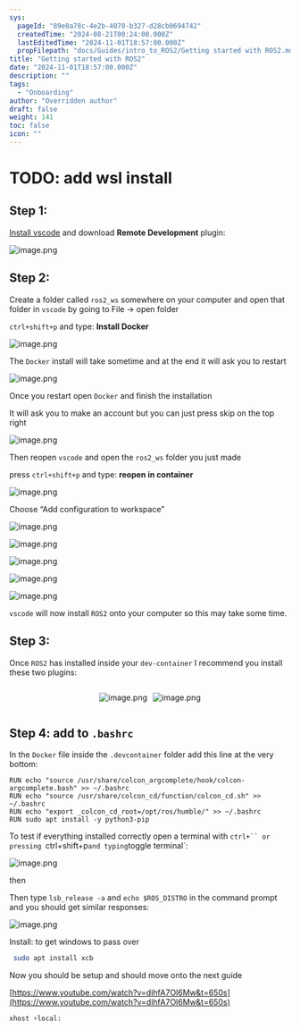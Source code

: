 ```yaml
---
sys:
  pageId: "89e0a78c-4e2b-4070-b327-d28cb0694742"
  createdTime: "2024-08-21T00:24:00.000Z"
  lastEditedTime: "2024-11-01T18:57:00.000Z"
  propFilepath: "docs/Guides/intro_to_ROS2/Getting started with ROS2.md"
title: "Getting started with ROS2"
date: "2024-11-01T18:57:00.000Z"
description: ""
tags:
  - "Onboarding"
author: "Overridden author"
draft: false
weight: 141
toc: false
icon: ""
---
```


# TODO: add wsl install

## Step 1:

[Install vscode](https://code.visualstudio.com/download) and download **Remote Development** plugin:

![image.png](https://prod-files-secure.s3.us-west-2.amazonaws.com/d518164a-d88e-44d1-a4ee-3adb3bd8bce0/efb52993-1881-4a40-b95e-6f020334f022/image.png?X-Amz-Algorithm=AWS4-HMAC-SHA256&X-Amz-Content-Sha256=UNSIGNED-PAYLOAD&X-Amz-Credential=ASIAZI2LB466WOUELWAY%2F20250324%2Fus-west-2%2Fs3%2Faws4_request&X-Amz-Date=20250324T070907Z&X-Amz-Expires=3600&X-Amz-Security-Token=IQoJb3JpZ2luX2VjEI7%2F%2F%2F%2F%2F%2F%2F%2F%2F%2FwEaCXVzLXdlc3QtMiJGMEQCIHToCg7fVLUHEEuCUJDeqHXeiaNZIKzP0ptJY6tiPdW4AiA5H0wWIDszkcaQ4pt9eifp%2F5wluPeEuVLxTvXwdtWNDiqIBAjn%2F%2F%2F%2F%2F%2F%2F%2F%2F%2F8BEAAaDDYzNzQyMzE4MzgwNSIMSnsSpKmfp42237%2BaKtwDzpAS8aWJxliJiD3tcWoK85HgdvL6ze7BnxCD4iR1SBNe4g47w5HoL5UMWRr1rABU%2F9DBENS9J7uC8o2f5J2nVUBuaCO11Py3IbriJavcPEHnSqH7KOEuYuDECUN%2Bp7CSYk82SdFHXbGANnkk8iADRxw10KMEht%2B1i7p7XLuO4sfgcssV8VDZ3o%2BXgXyLFmlmi1A%2BHYHhfm4IQtV%2Bc1XSvzkoCW4teV49W5M1MIgB4oVi4A3%2BkulDUhJd6%2BXIRX0xv7pr1eppeX2mipPE3BjvfBaMthidHhY6rT%2FiSepmzYzXxo%2BuINIgZWRh%2FyCp02ItqNSQy2DrHmTKAB7Dy4xh9mqZNAxud%2F3p2weqE9hibSb9SsK96CrNTwbjkEkFLOy4PO6FAIZrH%2BgSRo7%2Br1GCtieQO9%2FqwMtaS0NGYcWc7gulXT4tp9kl30Y0165dq3ZqpLD%2B3SuYMYaNLsbVAz7a2nIRxVnoiTri7SrAK91BhYCkvmH3XRDIKHOl5FHyHJoFUaiP8QldmPCsqw8qwiVZon6bz8G%2BrnGmx2xVJOJ3D9SBxe5Tg92T3vrPWwJMkuTOf17d7hpjFkR1%2F24QTO5WkmtmZ8lZZCOqfnbGhFEd32HldiZDDQiVx7NXSB8wiuSDvwY6pgEON3cEmAVfYABePHbJL5p6VWRGa9ADJCw2wLZ9M9dTJMnyrvFdE6CJVjwWvQcmC8cH0%2F3SzGgighamnA5ICofQQSD7KxrA9XDOIbB8Je29ysQFuOY3iPqJyRWDU5FRj6D%2F%2BcEjj1KTU1pcvjEUt3QMhi18UpqmwHUm97ErLPPyalsBLaEE5F6E2kvHOfIFD0BCDFQkqOg2xeh7QhYjNjTVHijipW%2Bx&X-Amz-Signature=bc43a53743fb12f57663baec33c9bde41384b538032be90417ad03baab0abd06&X-Amz-SignedHeaders=host&x-id=GetObject)

## Step 2:

Create a folder called `ros2_ws` somewhere on your computer and open that folder in `vscode` by going to File → open folder 

`ctrl+shift+p` and type: **Install Docker**

![image.png](https://prod-files-secure.s3.us-west-2.amazonaws.com/d518164a-d88e-44d1-a4ee-3adb3bd8bce0/2269dc0e-1cd5-47ff-bceb-c04ad9b2eab0/image.png?X-Amz-Algorithm=AWS4-HMAC-SHA256&X-Amz-Content-Sha256=UNSIGNED-PAYLOAD&X-Amz-Credential=ASIAZI2LB466WOUELWAY%2F20250324%2Fus-west-2%2Fs3%2Faws4_request&X-Amz-Date=20250324T070907Z&X-Amz-Expires=3600&X-Amz-Security-Token=IQoJb3JpZ2luX2VjEI7%2F%2F%2F%2F%2F%2F%2F%2F%2F%2FwEaCXVzLXdlc3QtMiJGMEQCIHToCg7fVLUHEEuCUJDeqHXeiaNZIKzP0ptJY6tiPdW4AiA5H0wWIDszkcaQ4pt9eifp%2F5wluPeEuVLxTvXwdtWNDiqIBAjn%2F%2F%2F%2F%2F%2F%2F%2F%2F%2F8BEAAaDDYzNzQyMzE4MzgwNSIMSnsSpKmfp42237%2BaKtwDzpAS8aWJxliJiD3tcWoK85HgdvL6ze7BnxCD4iR1SBNe4g47w5HoL5UMWRr1rABU%2F9DBENS9J7uC8o2f5J2nVUBuaCO11Py3IbriJavcPEHnSqH7KOEuYuDECUN%2Bp7CSYk82SdFHXbGANnkk8iADRxw10KMEht%2B1i7p7XLuO4sfgcssV8VDZ3o%2BXgXyLFmlmi1A%2BHYHhfm4IQtV%2Bc1XSvzkoCW4teV49W5M1MIgB4oVi4A3%2BkulDUhJd6%2BXIRX0xv7pr1eppeX2mipPE3BjvfBaMthidHhY6rT%2FiSepmzYzXxo%2BuINIgZWRh%2FyCp02ItqNSQy2DrHmTKAB7Dy4xh9mqZNAxud%2F3p2weqE9hibSb9SsK96CrNTwbjkEkFLOy4PO6FAIZrH%2BgSRo7%2Br1GCtieQO9%2FqwMtaS0NGYcWc7gulXT4tp9kl30Y0165dq3ZqpLD%2B3SuYMYaNLsbVAz7a2nIRxVnoiTri7SrAK91BhYCkvmH3XRDIKHOl5FHyHJoFUaiP8QldmPCsqw8qwiVZon6bz8G%2BrnGmx2xVJOJ3D9SBxe5Tg92T3vrPWwJMkuTOf17d7hpjFkR1%2F24QTO5WkmtmZ8lZZCOqfnbGhFEd32HldiZDDQiVx7NXSB8wiuSDvwY6pgEON3cEmAVfYABePHbJL5p6VWRGa9ADJCw2wLZ9M9dTJMnyrvFdE6CJVjwWvQcmC8cH0%2F3SzGgighamnA5ICofQQSD7KxrA9XDOIbB8Je29ysQFuOY3iPqJyRWDU5FRj6D%2F%2BcEjj1KTU1pcvjEUt3QMhi18UpqmwHUm97ErLPPyalsBLaEE5F6E2kvHOfIFD0BCDFQkqOg2xeh7QhYjNjTVHijipW%2Bx&X-Amz-Signature=dd395d3def8d3252729f8fea7fd412c5c2b8ba55b819ec19cbdfeb5d785210bc&X-Amz-SignedHeaders=host&x-id=GetObject)

The `Docker` install will take sometime and at the end it will ask you to restart

![image.png](https://prod-files-secure.s3.us-west-2.amazonaws.com/d518164a-d88e-44d1-a4ee-3adb3bd8bce0/ed233f78-be33-4b1f-b89c-9c346c0e961e/image.png?X-Amz-Algorithm=AWS4-HMAC-SHA256&X-Amz-Content-Sha256=UNSIGNED-PAYLOAD&X-Amz-Credential=ASIAZI2LB466WOUELWAY%2F20250324%2Fus-west-2%2Fs3%2Faws4_request&X-Amz-Date=20250324T070907Z&X-Amz-Expires=3600&X-Amz-Security-Token=IQoJb3JpZ2luX2VjEI7%2F%2F%2F%2F%2F%2F%2F%2F%2F%2FwEaCXVzLXdlc3QtMiJGMEQCIHToCg7fVLUHEEuCUJDeqHXeiaNZIKzP0ptJY6tiPdW4AiA5H0wWIDszkcaQ4pt9eifp%2F5wluPeEuVLxTvXwdtWNDiqIBAjn%2F%2F%2F%2F%2F%2F%2F%2F%2F%2F8BEAAaDDYzNzQyMzE4MzgwNSIMSnsSpKmfp42237%2BaKtwDzpAS8aWJxliJiD3tcWoK85HgdvL6ze7BnxCD4iR1SBNe4g47w5HoL5UMWRr1rABU%2F9DBENS9J7uC8o2f5J2nVUBuaCO11Py3IbriJavcPEHnSqH7KOEuYuDECUN%2Bp7CSYk82SdFHXbGANnkk8iADRxw10KMEht%2B1i7p7XLuO4sfgcssV8VDZ3o%2BXgXyLFmlmi1A%2BHYHhfm4IQtV%2Bc1XSvzkoCW4teV49W5M1MIgB4oVi4A3%2BkulDUhJd6%2BXIRX0xv7pr1eppeX2mipPE3BjvfBaMthidHhY6rT%2FiSepmzYzXxo%2BuINIgZWRh%2FyCp02ItqNSQy2DrHmTKAB7Dy4xh9mqZNAxud%2F3p2weqE9hibSb9SsK96CrNTwbjkEkFLOy4PO6FAIZrH%2BgSRo7%2Br1GCtieQO9%2FqwMtaS0NGYcWc7gulXT4tp9kl30Y0165dq3ZqpLD%2B3SuYMYaNLsbVAz7a2nIRxVnoiTri7SrAK91BhYCkvmH3XRDIKHOl5FHyHJoFUaiP8QldmPCsqw8qwiVZon6bz8G%2BrnGmx2xVJOJ3D9SBxe5Tg92T3vrPWwJMkuTOf17d7hpjFkR1%2F24QTO5WkmtmZ8lZZCOqfnbGhFEd32HldiZDDQiVx7NXSB8wiuSDvwY6pgEON3cEmAVfYABePHbJL5p6VWRGa9ADJCw2wLZ9M9dTJMnyrvFdE6CJVjwWvQcmC8cH0%2F3SzGgighamnA5ICofQQSD7KxrA9XDOIbB8Je29ysQFuOY3iPqJyRWDU5FRj6D%2F%2BcEjj1KTU1pcvjEUt3QMhi18UpqmwHUm97ErLPPyalsBLaEE5F6E2kvHOfIFD0BCDFQkqOg2xeh7QhYjNjTVHijipW%2Bx&X-Amz-Signature=556e9c3e2042cefbda8b70cc5bff0c846434013a580be4926dccb9877b4e276d&X-Amz-SignedHeaders=host&x-id=GetObject)

Once you restart open `Docker` and finish the installation

It will ask you to make an account but you can just press skip on the top right

![image.png](https://prod-files-secure.s3.us-west-2.amazonaws.com/d518164a-d88e-44d1-a4ee-3adb3bd8bce0/21010ad9-1659-4fd9-9f59-9932a09b2a3d/image.png?X-Amz-Algorithm=AWS4-HMAC-SHA256&X-Amz-Content-Sha256=UNSIGNED-PAYLOAD&X-Amz-Credential=ASIAZI2LB466WOUELWAY%2F20250324%2Fus-west-2%2Fs3%2Faws4_request&X-Amz-Date=20250324T070907Z&X-Amz-Expires=3600&X-Amz-Security-Token=IQoJb3JpZ2luX2VjEI7%2F%2F%2F%2F%2F%2F%2F%2F%2F%2FwEaCXVzLXdlc3QtMiJGMEQCIHToCg7fVLUHEEuCUJDeqHXeiaNZIKzP0ptJY6tiPdW4AiA5H0wWIDszkcaQ4pt9eifp%2F5wluPeEuVLxTvXwdtWNDiqIBAjn%2F%2F%2F%2F%2F%2F%2F%2F%2F%2F8BEAAaDDYzNzQyMzE4MzgwNSIMSnsSpKmfp42237%2BaKtwDzpAS8aWJxliJiD3tcWoK85HgdvL6ze7BnxCD4iR1SBNe4g47w5HoL5UMWRr1rABU%2F9DBENS9J7uC8o2f5J2nVUBuaCO11Py3IbriJavcPEHnSqH7KOEuYuDECUN%2Bp7CSYk82SdFHXbGANnkk8iADRxw10KMEht%2B1i7p7XLuO4sfgcssV8VDZ3o%2BXgXyLFmlmi1A%2BHYHhfm4IQtV%2Bc1XSvzkoCW4teV49W5M1MIgB4oVi4A3%2BkulDUhJd6%2BXIRX0xv7pr1eppeX2mipPE3BjvfBaMthidHhY6rT%2FiSepmzYzXxo%2BuINIgZWRh%2FyCp02ItqNSQy2DrHmTKAB7Dy4xh9mqZNAxud%2F3p2weqE9hibSb9SsK96CrNTwbjkEkFLOy4PO6FAIZrH%2BgSRo7%2Br1GCtieQO9%2FqwMtaS0NGYcWc7gulXT4tp9kl30Y0165dq3ZqpLD%2B3SuYMYaNLsbVAz7a2nIRxVnoiTri7SrAK91BhYCkvmH3XRDIKHOl5FHyHJoFUaiP8QldmPCsqw8qwiVZon6bz8G%2BrnGmx2xVJOJ3D9SBxe5Tg92T3vrPWwJMkuTOf17d7hpjFkR1%2F24QTO5WkmtmZ8lZZCOqfnbGhFEd32HldiZDDQiVx7NXSB8wiuSDvwY6pgEON3cEmAVfYABePHbJL5p6VWRGa9ADJCw2wLZ9M9dTJMnyrvFdE6CJVjwWvQcmC8cH0%2F3SzGgighamnA5ICofQQSD7KxrA9XDOIbB8Je29ysQFuOY3iPqJyRWDU5FRj6D%2F%2BcEjj1KTU1pcvjEUt3QMhi18UpqmwHUm97ErLPPyalsBLaEE5F6E2kvHOfIFD0BCDFQkqOg2xeh7QhYjNjTVHijipW%2Bx&X-Amz-Signature=55882b812d89acdc83f7deaa8d9ca7950eadd97cfcd25c8cb6e5375a120c91eb&X-Amz-SignedHeaders=host&x-id=GetObject)

Then reopen `vscode` and open the `ros2_ws` folder you just made

press `ctrl+shift+p` and type: **reopen in container**

![image.png](https://prod-files-secure.s3.us-west-2.amazonaws.com/d518164a-d88e-44d1-a4ee-3adb3bd8bce0/4e93b8c2-41ad-488c-8095-c74205196118/image.png?X-Amz-Algorithm=AWS4-HMAC-SHA256&X-Amz-Content-Sha256=UNSIGNED-PAYLOAD&X-Amz-Credential=ASIAZI2LB466WOUELWAY%2F20250324%2Fus-west-2%2Fs3%2Faws4_request&X-Amz-Date=20250324T070907Z&X-Amz-Expires=3600&X-Amz-Security-Token=IQoJb3JpZ2luX2VjEI7%2F%2F%2F%2F%2F%2F%2F%2F%2F%2FwEaCXVzLXdlc3QtMiJGMEQCIHToCg7fVLUHEEuCUJDeqHXeiaNZIKzP0ptJY6tiPdW4AiA5H0wWIDszkcaQ4pt9eifp%2F5wluPeEuVLxTvXwdtWNDiqIBAjn%2F%2F%2F%2F%2F%2F%2F%2F%2F%2F8BEAAaDDYzNzQyMzE4MzgwNSIMSnsSpKmfp42237%2BaKtwDzpAS8aWJxliJiD3tcWoK85HgdvL6ze7BnxCD4iR1SBNe4g47w5HoL5UMWRr1rABU%2F9DBENS9J7uC8o2f5J2nVUBuaCO11Py3IbriJavcPEHnSqH7KOEuYuDECUN%2Bp7CSYk82SdFHXbGANnkk8iADRxw10KMEht%2B1i7p7XLuO4sfgcssV8VDZ3o%2BXgXyLFmlmi1A%2BHYHhfm4IQtV%2Bc1XSvzkoCW4teV49W5M1MIgB4oVi4A3%2BkulDUhJd6%2BXIRX0xv7pr1eppeX2mipPE3BjvfBaMthidHhY6rT%2FiSepmzYzXxo%2BuINIgZWRh%2FyCp02ItqNSQy2DrHmTKAB7Dy4xh9mqZNAxud%2F3p2weqE9hibSb9SsK96CrNTwbjkEkFLOy4PO6FAIZrH%2BgSRo7%2Br1GCtieQO9%2FqwMtaS0NGYcWc7gulXT4tp9kl30Y0165dq3ZqpLD%2B3SuYMYaNLsbVAz7a2nIRxVnoiTri7SrAK91BhYCkvmH3XRDIKHOl5FHyHJoFUaiP8QldmPCsqw8qwiVZon6bz8G%2BrnGmx2xVJOJ3D9SBxe5Tg92T3vrPWwJMkuTOf17d7hpjFkR1%2F24QTO5WkmtmZ8lZZCOqfnbGhFEd32HldiZDDQiVx7NXSB8wiuSDvwY6pgEON3cEmAVfYABePHbJL5p6VWRGa9ADJCw2wLZ9M9dTJMnyrvFdE6CJVjwWvQcmC8cH0%2F3SzGgighamnA5ICofQQSD7KxrA9XDOIbB8Je29ysQFuOY3iPqJyRWDU5FRj6D%2F%2BcEjj1KTU1pcvjEUt3QMhi18UpqmwHUm97ErLPPyalsBLaEE5F6E2kvHOfIFD0BCDFQkqOg2xeh7QhYjNjTVHijipW%2Bx&X-Amz-Signature=fac6f7e0121120d629bb40fd7ca31b361e8a45733f5cad698ed76e47ad485b8a&X-Amz-SignedHeaders=host&x-id=GetObject)

Choose “Add configuration to workspace”

![image.png](https://prod-files-secure.s3.us-west-2.amazonaws.com/d518164a-d88e-44d1-a4ee-3adb3bd8bce0/9560b282-5060-4989-ba37-97e7b2c22476/image.png?X-Amz-Algorithm=AWS4-HMAC-SHA256&X-Amz-Content-Sha256=UNSIGNED-PAYLOAD&X-Amz-Credential=ASIAZI2LB466WOUELWAY%2F20250324%2Fus-west-2%2Fs3%2Faws4_request&X-Amz-Date=20250324T070907Z&X-Amz-Expires=3600&X-Amz-Security-Token=IQoJb3JpZ2luX2VjEI7%2F%2F%2F%2F%2F%2F%2F%2F%2F%2FwEaCXVzLXdlc3QtMiJGMEQCIHToCg7fVLUHEEuCUJDeqHXeiaNZIKzP0ptJY6tiPdW4AiA5H0wWIDszkcaQ4pt9eifp%2F5wluPeEuVLxTvXwdtWNDiqIBAjn%2F%2F%2F%2F%2F%2F%2F%2F%2F%2F8BEAAaDDYzNzQyMzE4MzgwNSIMSnsSpKmfp42237%2BaKtwDzpAS8aWJxliJiD3tcWoK85HgdvL6ze7BnxCD4iR1SBNe4g47w5HoL5UMWRr1rABU%2F9DBENS9J7uC8o2f5J2nVUBuaCO11Py3IbriJavcPEHnSqH7KOEuYuDECUN%2Bp7CSYk82SdFHXbGANnkk8iADRxw10KMEht%2B1i7p7XLuO4sfgcssV8VDZ3o%2BXgXyLFmlmi1A%2BHYHhfm4IQtV%2Bc1XSvzkoCW4teV49W5M1MIgB4oVi4A3%2BkulDUhJd6%2BXIRX0xv7pr1eppeX2mipPE3BjvfBaMthidHhY6rT%2FiSepmzYzXxo%2BuINIgZWRh%2FyCp02ItqNSQy2DrHmTKAB7Dy4xh9mqZNAxud%2F3p2weqE9hibSb9SsK96CrNTwbjkEkFLOy4PO6FAIZrH%2BgSRo7%2Br1GCtieQO9%2FqwMtaS0NGYcWc7gulXT4tp9kl30Y0165dq3ZqpLD%2B3SuYMYaNLsbVAz7a2nIRxVnoiTri7SrAK91BhYCkvmH3XRDIKHOl5FHyHJoFUaiP8QldmPCsqw8qwiVZon6bz8G%2BrnGmx2xVJOJ3D9SBxe5Tg92T3vrPWwJMkuTOf17d7hpjFkR1%2F24QTO5WkmtmZ8lZZCOqfnbGhFEd32HldiZDDQiVx7NXSB8wiuSDvwY6pgEON3cEmAVfYABePHbJL5p6VWRGa9ADJCw2wLZ9M9dTJMnyrvFdE6CJVjwWvQcmC8cH0%2F3SzGgighamnA5ICofQQSD7KxrA9XDOIbB8Je29ysQFuOY3iPqJyRWDU5FRj6D%2F%2BcEjj1KTU1pcvjEUt3QMhi18UpqmwHUm97ErLPPyalsBLaEE5F6E2kvHOfIFD0BCDFQkqOg2xeh7QhYjNjTVHijipW%2Bx&X-Amz-Signature=ab0c8212190406f619eaca4e8d2050610854279bfc14d2db9ef77a0b64487480&X-Amz-SignedHeaders=host&x-id=GetObject)

![image.png](https://prod-files-secure.s3.us-west-2.amazonaws.com/d518164a-d88e-44d1-a4ee-3adb3bd8bce0/2ee63f81-886b-48e8-a553-dc6e5eac99e4/image.png?X-Amz-Algorithm=AWS4-HMAC-SHA256&X-Amz-Content-Sha256=UNSIGNED-PAYLOAD&X-Amz-Credential=ASIAZI2LB466WOUELWAY%2F20250324%2Fus-west-2%2Fs3%2Faws4_request&X-Amz-Date=20250324T070907Z&X-Amz-Expires=3600&X-Amz-Security-Token=IQoJb3JpZ2luX2VjEI7%2F%2F%2F%2F%2F%2F%2F%2F%2F%2FwEaCXVzLXdlc3QtMiJGMEQCIHToCg7fVLUHEEuCUJDeqHXeiaNZIKzP0ptJY6tiPdW4AiA5H0wWIDszkcaQ4pt9eifp%2F5wluPeEuVLxTvXwdtWNDiqIBAjn%2F%2F%2F%2F%2F%2F%2F%2F%2F%2F8BEAAaDDYzNzQyMzE4MzgwNSIMSnsSpKmfp42237%2BaKtwDzpAS8aWJxliJiD3tcWoK85HgdvL6ze7BnxCD4iR1SBNe4g47w5HoL5UMWRr1rABU%2F9DBENS9J7uC8o2f5J2nVUBuaCO11Py3IbriJavcPEHnSqH7KOEuYuDECUN%2Bp7CSYk82SdFHXbGANnkk8iADRxw10KMEht%2B1i7p7XLuO4sfgcssV8VDZ3o%2BXgXyLFmlmi1A%2BHYHhfm4IQtV%2Bc1XSvzkoCW4teV49W5M1MIgB4oVi4A3%2BkulDUhJd6%2BXIRX0xv7pr1eppeX2mipPE3BjvfBaMthidHhY6rT%2FiSepmzYzXxo%2BuINIgZWRh%2FyCp02ItqNSQy2DrHmTKAB7Dy4xh9mqZNAxud%2F3p2weqE9hibSb9SsK96CrNTwbjkEkFLOy4PO6FAIZrH%2BgSRo7%2Br1GCtieQO9%2FqwMtaS0NGYcWc7gulXT4tp9kl30Y0165dq3ZqpLD%2B3SuYMYaNLsbVAz7a2nIRxVnoiTri7SrAK91BhYCkvmH3XRDIKHOl5FHyHJoFUaiP8QldmPCsqw8qwiVZon6bz8G%2BrnGmx2xVJOJ3D9SBxe5Tg92T3vrPWwJMkuTOf17d7hpjFkR1%2F24QTO5WkmtmZ8lZZCOqfnbGhFEd32HldiZDDQiVx7NXSB8wiuSDvwY6pgEON3cEmAVfYABePHbJL5p6VWRGa9ADJCw2wLZ9M9dTJMnyrvFdE6CJVjwWvQcmC8cH0%2F3SzGgighamnA5ICofQQSD7KxrA9XDOIbB8Je29ysQFuOY3iPqJyRWDU5FRj6D%2F%2BcEjj1KTU1pcvjEUt3QMhi18UpqmwHUm97ErLPPyalsBLaEE5F6E2kvHOfIFD0BCDFQkqOg2xeh7QhYjNjTVHijipW%2Bx&X-Amz-Signature=cb55788620ef740e713061fd70acecccb05515b49d4dc311fff309a6590135dd&X-Amz-SignedHeaders=host&x-id=GetObject)

![image.png](https://prod-files-secure.s3.us-west-2.amazonaws.com/d518164a-d88e-44d1-a4ee-3adb3bd8bce0/ae1580b2-b048-407e-aed9-b584224a7a04/image.png?X-Amz-Algorithm=AWS4-HMAC-SHA256&X-Amz-Content-Sha256=UNSIGNED-PAYLOAD&X-Amz-Credential=ASIAZI2LB466WOUELWAY%2F20250324%2Fus-west-2%2Fs3%2Faws4_request&X-Amz-Date=20250324T070907Z&X-Amz-Expires=3600&X-Amz-Security-Token=IQoJb3JpZ2luX2VjEI7%2F%2F%2F%2F%2F%2F%2F%2F%2F%2FwEaCXVzLXdlc3QtMiJGMEQCIHToCg7fVLUHEEuCUJDeqHXeiaNZIKzP0ptJY6tiPdW4AiA5H0wWIDszkcaQ4pt9eifp%2F5wluPeEuVLxTvXwdtWNDiqIBAjn%2F%2F%2F%2F%2F%2F%2F%2F%2F%2F8BEAAaDDYzNzQyMzE4MzgwNSIMSnsSpKmfp42237%2BaKtwDzpAS8aWJxliJiD3tcWoK85HgdvL6ze7BnxCD4iR1SBNe4g47w5HoL5UMWRr1rABU%2F9DBENS9J7uC8o2f5J2nVUBuaCO11Py3IbriJavcPEHnSqH7KOEuYuDECUN%2Bp7CSYk82SdFHXbGANnkk8iADRxw10KMEht%2B1i7p7XLuO4sfgcssV8VDZ3o%2BXgXyLFmlmi1A%2BHYHhfm4IQtV%2Bc1XSvzkoCW4teV49W5M1MIgB4oVi4A3%2BkulDUhJd6%2BXIRX0xv7pr1eppeX2mipPE3BjvfBaMthidHhY6rT%2FiSepmzYzXxo%2BuINIgZWRh%2FyCp02ItqNSQy2DrHmTKAB7Dy4xh9mqZNAxud%2F3p2weqE9hibSb9SsK96CrNTwbjkEkFLOy4PO6FAIZrH%2BgSRo7%2Br1GCtieQO9%2FqwMtaS0NGYcWc7gulXT4tp9kl30Y0165dq3ZqpLD%2B3SuYMYaNLsbVAz7a2nIRxVnoiTri7SrAK91BhYCkvmH3XRDIKHOl5FHyHJoFUaiP8QldmPCsqw8qwiVZon6bz8G%2BrnGmx2xVJOJ3D9SBxe5Tg92T3vrPWwJMkuTOf17d7hpjFkR1%2F24QTO5WkmtmZ8lZZCOqfnbGhFEd32HldiZDDQiVx7NXSB8wiuSDvwY6pgEON3cEmAVfYABePHbJL5p6VWRGa9ADJCw2wLZ9M9dTJMnyrvFdE6CJVjwWvQcmC8cH0%2F3SzGgighamnA5ICofQQSD7KxrA9XDOIbB8Je29ysQFuOY3iPqJyRWDU5FRj6D%2F%2BcEjj1KTU1pcvjEUt3QMhi18UpqmwHUm97ErLPPyalsBLaEE5F6E2kvHOfIFD0BCDFQkqOg2xeh7QhYjNjTVHijipW%2Bx&X-Amz-Signature=c57e32a748a0629ef17903b3d2b8a4874e13299466b3858da2f3d28386948729&X-Amz-SignedHeaders=host&x-id=GetObject)

![image.png](https://prod-files-secure.s3.us-west-2.amazonaws.com/d518164a-d88e-44d1-a4ee-3adb3bd8bce0/53255b28-f75e-430f-b9e3-c0ac8577e42b/image.png?X-Amz-Algorithm=AWS4-HMAC-SHA256&X-Amz-Content-Sha256=UNSIGNED-PAYLOAD&X-Amz-Credential=ASIAZI2LB466WOUELWAY%2F20250324%2Fus-west-2%2Fs3%2Faws4_request&X-Amz-Date=20250324T070907Z&X-Amz-Expires=3600&X-Amz-Security-Token=IQoJb3JpZ2luX2VjEI7%2F%2F%2F%2F%2F%2F%2F%2F%2F%2FwEaCXVzLXdlc3QtMiJGMEQCIHToCg7fVLUHEEuCUJDeqHXeiaNZIKzP0ptJY6tiPdW4AiA5H0wWIDszkcaQ4pt9eifp%2F5wluPeEuVLxTvXwdtWNDiqIBAjn%2F%2F%2F%2F%2F%2F%2F%2F%2F%2F8BEAAaDDYzNzQyMzE4MzgwNSIMSnsSpKmfp42237%2BaKtwDzpAS8aWJxliJiD3tcWoK85HgdvL6ze7BnxCD4iR1SBNe4g47w5HoL5UMWRr1rABU%2F9DBENS9J7uC8o2f5J2nVUBuaCO11Py3IbriJavcPEHnSqH7KOEuYuDECUN%2Bp7CSYk82SdFHXbGANnkk8iADRxw10KMEht%2B1i7p7XLuO4sfgcssV8VDZ3o%2BXgXyLFmlmi1A%2BHYHhfm4IQtV%2Bc1XSvzkoCW4teV49W5M1MIgB4oVi4A3%2BkulDUhJd6%2BXIRX0xv7pr1eppeX2mipPE3BjvfBaMthidHhY6rT%2FiSepmzYzXxo%2BuINIgZWRh%2FyCp02ItqNSQy2DrHmTKAB7Dy4xh9mqZNAxud%2F3p2weqE9hibSb9SsK96CrNTwbjkEkFLOy4PO6FAIZrH%2BgSRo7%2Br1GCtieQO9%2FqwMtaS0NGYcWc7gulXT4tp9kl30Y0165dq3ZqpLD%2B3SuYMYaNLsbVAz7a2nIRxVnoiTri7SrAK91BhYCkvmH3XRDIKHOl5FHyHJoFUaiP8QldmPCsqw8qwiVZon6bz8G%2BrnGmx2xVJOJ3D9SBxe5Tg92T3vrPWwJMkuTOf17d7hpjFkR1%2F24QTO5WkmtmZ8lZZCOqfnbGhFEd32HldiZDDQiVx7NXSB8wiuSDvwY6pgEON3cEmAVfYABePHbJL5p6VWRGa9ADJCw2wLZ9M9dTJMnyrvFdE6CJVjwWvQcmC8cH0%2F3SzGgighamnA5ICofQQSD7KxrA9XDOIbB8Je29ysQFuOY3iPqJyRWDU5FRj6D%2F%2BcEjj1KTU1pcvjEUt3QMhi18UpqmwHUm97ErLPPyalsBLaEE5F6E2kvHOfIFD0BCDFQkqOg2xeh7QhYjNjTVHijipW%2Bx&X-Amz-Signature=4d31461fb73172156032554fa1dae5a5fb5e4501cb2ef4a818c865b9837fe7b3&X-Amz-SignedHeaders=host&x-id=GetObject)

![image.png](https://prod-files-secure.s3.us-west-2.amazonaws.com/d518164a-d88e-44d1-a4ee-3adb3bd8bce0/7c562767-5af9-4ffb-97d1-327bcdf4ee00/image.png?X-Amz-Algorithm=AWS4-HMAC-SHA256&X-Amz-Content-Sha256=UNSIGNED-PAYLOAD&X-Amz-Credential=ASIAZI2LB466WOUELWAY%2F20250324%2Fus-west-2%2Fs3%2Faws4_request&X-Amz-Date=20250324T070907Z&X-Amz-Expires=3600&X-Amz-Security-Token=IQoJb3JpZ2luX2VjEI7%2F%2F%2F%2F%2F%2F%2F%2F%2F%2FwEaCXVzLXdlc3QtMiJGMEQCIHToCg7fVLUHEEuCUJDeqHXeiaNZIKzP0ptJY6tiPdW4AiA5H0wWIDszkcaQ4pt9eifp%2F5wluPeEuVLxTvXwdtWNDiqIBAjn%2F%2F%2F%2F%2F%2F%2F%2F%2F%2F8BEAAaDDYzNzQyMzE4MzgwNSIMSnsSpKmfp42237%2BaKtwDzpAS8aWJxliJiD3tcWoK85HgdvL6ze7BnxCD4iR1SBNe4g47w5HoL5UMWRr1rABU%2F9DBENS9J7uC8o2f5J2nVUBuaCO11Py3IbriJavcPEHnSqH7KOEuYuDECUN%2Bp7CSYk82SdFHXbGANnkk8iADRxw10KMEht%2B1i7p7XLuO4sfgcssV8VDZ3o%2BXgXyLFmlmi1A%2BHYHhfm4IQtV%2Bc1XSvzkoCW4teV49W5M1MIgB4oVi4A3%2BkulDUhJd6%2BXIRX0xv7pr1eppeX2mipPE3BjvfBaMthidHhY6rT%2FiSepmzYzXxo%2BuINIgZWRh%2FyCp02ItqNSQy2DrHmTKAB7Dy4xh9mqZNAxud%2F3p2weqE9hibSb9SsK96CrNTwbjkEkFLOy4PO6FAIZrH%2BgSRo7%2Br1GCtieQO9%2FqwMtaS0NGYcWc7gulXT4tp9kl30Y0165dq3ZqpLD%2B3SuYMYaNLsbVAz7a2nIRxVnoiTri7SrAK91BhYCkvmH3XRDIKHOl5FHyHJoFUaiP8QldmPCsqw8qwiVZon6bz8G%2BrnGmx2xVJOJ3D9SBxe5Tg92T3vrPWwJMkuTOf17d7hpjFkR1%2F24QTO5WkmtmZ8lZZCOqfnbGhFEd32HldiZDDQiVx7NXSB8wiuSDvwY6pgEON3cEmAVfYABePHbJL5p6VWRGa9ADJCw2wLZ9M9dTJMnyrvFdE6CJVjwWvQcmC8cH0%2F3SzGgighamnA5ICofQQSD7KxrA9XDOIbB8Je29ysQFuOY3iPqJyRWDU5FRj6D%2F%2BcEjj1KTU1pcvjEUt3QMhi18UpqmwHUm97ErLPPyalsBLaEE5F6E2kvHOfIFD0BCDFQkqOg2xeh7QhYjNjTVHijipW%2Bx&X-Amz-Signature=b1486c9230f0ed95f530ba39c7bd89ab10df19c038d4ff64c878c06fcc5c4540&X-Amz-SignedHeaders=host&x-id=GetObject)

`vscode` will now install `ROS2` onto your computer so this may take some time.

## Step 3:

Once `ROS2` has installed inside your `dev-container` I recommend you install these two plugins:

<div style="display: flex;flex-direction: row; column-gap:10px; max-width: 630px;justify-content: center;">
<div>

![image.png](https://prod-files-secure.s3.us-west-2.amazonaws.com/d518164a-d88e-44d1-a4ee-3adb3bd8bce0/3fc3d550-5a54-4ba1-ba6b-faa01cdb7369/image.png?X-Amz-Algorithm=AWS4-HMAC-SHA256&X-Amz-Content-Sha256=UNSIGNED-PAYLOAD&X-Amz-Credential=ASIAZI2LB466SEZB7E7E%2F20250324%2Fus-west-2%2Fs3%2Faws4_request&X-Amz-Date=20250324T070912Z&X-Amz-Expires=3600&X-Amz-Security-Token=IQoJb3JpZ2luX2VjEI7%2F%2F%2F%2F%2F%2F%2F%2F%2F%2FwEaCXVzLXdlc3QtMiJIMEYCIQDbIdOLgJX1y3XH%2F%2B08cnbI%2BIqyxRLiFtFyd%2F7930peBAIhANEOlq0VIHGQ8Qg2Jdz2uwc6dWR%2BL6Mr7hg%2BcPcoMlbXKogECOf%2F%2F%2F%2F%2F%2F%2F%2F%2F%2FwEQABoMNjM3NDIzMTgzODA1IgyloKL%2BbvO1VmaIZ9sq3AOQka1PkWbnqa045MgYg839r38gOlmjl994yFtTsMKfEbjkcWG7HpzqiJe5%2Fj94BKglg1sRZfJ3pU19Oqodzqs4mReg9Fc06B8i%2Fps0AZty%2BDvxQj%2FDihaYfDff6TTaCelXEMeaobWXNLMxVgTH5oXWdagrd56%2FS7fSDWlxjVj%2FsUU%2B6ZmT%2BXRvMNHhLvWfX8q0uokhmfOozdoxXFCBJ%2FpcHvtTut5vr3FBoivEycHSy53VmyROCVuc4bgtqbpGGhVvkw0O2B1e%2FcWI4GiaOLdem3IvOFSmhY7fNkVtkOEZPY6jZ1sojkLgXSKPY7Q616ZlEa4S4dZSn7KkAxqs4hJG4ZvMi3gcG3dIMfhncEUHk6hd%2Bu0M9DG2pBIMTtrP%2BAXeEew2m%2BpafCk%2Fq9j6SmzbYOWchUCRBBIQyRn8Ib70R%2B%2F%2FqRDUgOyyYoKkbb3S6rzTepAZcfteQlFR8I7Vy%2B9gf79xMXfJmEY0hYRXLCCE8v9ytLikxDyULn1xbFTUPjZQ78UG9g8CdV0pNLmiyxP0%2FGmKAEPuhWx90G7MZzz1JE5I7i63rnGhdhmPL3VGcwHuIthNF6Gye6kFqXXhK%2BMllD5d2uFDJV1JlGpEM0sNiHSQ8qR87860RS4%2BFjCy44O%2FBjqkAZfb%2BnUyQN6g5Xisi5q5Hln3jQIHgGpftuCLgY%2B2KJHYVv12ynyy4%2FhGCDbH1ED4mRupPw94iWWW0hEhgTjC0bBfZaJAeyJ05EfcPLarseB%2FOmFzH9GsSQ6rEcMJ1plIYHT7uaUHEuIJMYYr0wkYTIYR8f%2F6zUVt1lVJDs9QvxPB3pE9vdbmlel7yNqUeeCOcedPOyL93m%2BkCzs%2FP80WF%2FD3oB9Q&X-Amz-Signature=64b351fd3eefe469124a3f682da35040c6e575175d18c16b0445e2729981057c&X-Amz-SignedHeaders=host&x-id=GetObject)

</div>
<div>

![image.png](https://prod-files-secure.s3.us-west-2.amazonaws.com/d518164a-d88e-44d1-a4ee-3adb3bd8bce0/d994cc66-13c2-4093-a5a3-f84cf4601a82/image.png?X-Amz-Algorithm=AWS4-HMAC-SHA256&X-Amz-Content-Sha256=UNSIGNED-PAYLOAD&X-Amz-Credential=ASIAZI2LB466UTBXGA2Q%2F20250324%2Fus-west-2%2Fs3%2Faws4_request&X-Amz-Date=20250324T070912Z&X-Amz-Expires=3600&X-Amz-Security-Token=IQoJb3JpZ2luX2VjEI7%2F%2F%2F%2F%2F%2F%2F%2F%2F%2FwEaCXVzLXdlc3QtMiJGMEQCICqwiBTLgI17rBxWM5GpSLLf3x6Mh3LmwuvoWGiv3X5fAiBHrq4wDnfTDixGYG5Xp7yDlWEdgCuz9uH5LXrjwEMFjCqIBAjn%2F%2F%2F%2F%2F%2F%2F%2F%2F%2F8BEAAaDDYzNzQyMzE4MzgwNSIMaWlSZXIVyAdrXfbjKtwDy%2FJrpIepzcGqpTRee5HRNCd7RLrCNpbw2P%2FYy8Ar9bMgNj%2BO15NljB2xCI5peRjrIibdBimSa5u59VRIE9i7IVDog1q8pSJ6b%2FrLuhfaili4sgvDkb8Kd%2Bcb%2FkXoLHlW9UnKSS6xGW6NsRhFKF%2BqnkxZac%2Fh%2FsVojk5HvXo4sfPuw4nV7UBfXi0BujJWEv%2B6ZA2p0Awgt1pngKEaIuRBC%2BHn901%2BHT34dl9sCMBfRNpd%2F7d3fHyUQ5EkGsIDkJibCTNCng2%2Fe0JX3F6XfaGEG%2FwfWBY%2FBazVPIy61Q8mwQl224xNWxaUKFbQrl1e7eH2rgPxrZdDBvGRRjh3xQWQQ2EUUIlFZYuCCTrV09TOmG37l9KHHIW6VKMuvp1hivV3TjGiG2zZX7W9parh2l78KTJN1MPi4SpDPzi8HCNVycUwywmPv3rS%2FNyBwvcIpw2tow7xeTUZOszNZaRd872EvbS7zrtWsuVnDyE3Ydfywqpi3B735BOaA6tB1Ej1SGskFJWgEOSza4FKqfQlgdYgj6WI0zn9m4xC1bE8FYkSJIuTI7Y1vVU%2BRWguQ61ttNG7QeB0CWfj7lbXzCREM7x%2BELUZjXfunL9SSJaMWTb%2BPxcIv%2BfjttPfRtWlFwEw0uKDvwY6pgFrrcmKLyS46XeJjGsH3FJPk8YuSxWWkt%2FXWbNGvIKOrXvn1MemPI2toaZvJJt%2BZbMr78ITXa5QnyQIGIjTfxsisSXgkRP0SAdtH4jjtUIKAGbSZlvJ9Vx65M3uOBtPFG4GbL8KBnpBbHZKn9jm0Rvqf6S3F%2FMCiGLmuTDTqzdzierbxXO46W6QQYDmZ195h5fRgL%2B8aj5RMUDxuhnI2moFyY50W3Qw&X-Amz-Signature=98b234dcfda1ad2cd59e159935eaf09f70925d18d567ddcbb88604e2feeb598f&X-Amz-SignedHeaders=host&x-id=GetObject)

</div>
</div>

## Step 4: add to `.bashrc`

In the `Docker` file inside the `.devcontainer` folder add this line at the very bottom: 

```docker
RUN echo "source /usr/share/colcon_argcomplete/hook/colcon-argcomplete.bash" >> ~/.bashrc
RUN echo "source /usr/share/colcon_cd/function/colcon_cd.sh" >> ~/.bashrc
RUN echo "export _colcon_cd_root=/opt/ros/humble/" >> ~/.bashrc
RUN sudo apt install -y python3-pip 
```

To test if everything installed correctly open a terminal with `ctrl+`` or pressing `ctrl+shift+p` and typing `toggle terminal`:

![image.png](https://prod-files-secure.s3.us-west-2.amazonaws.com/d518164a-d88e-44d1-a4ee-3adb3bd8bce0/6a4943d8-b04e-4c02-9a58-775f3384d1a5/image.png?X-Amz-Algorithm=AWS4-HMAC-SHA256&X-Amz-Content-Sha256=UNSIGNED-PAYLOAD&X-Amz-Credential=ASIAZI2LB466WOUELWAY%2F20250324%2Fus-west-2%2Fs3%2Faws4_request&X-Amz-Date=20250324T070907Z&X-Amz-Expires=3600&X-Amz-Security-Token=IQoJb3JpZ2luX2VjEI7%2F%2F%2F%2F%2F%2F%2F%2F%2F%2FwEaCXVzLXdlc3QtMiJGMEQCIHToCg7fVLUHEEuCUJDeqHXeiaNZIKzP0ptJY6tiPdW4AiA5H0wWIDszkcaQ4pt9eifp%2F5wluPeEuVLxTvXwdtWNDiqIBAjn%2F%2F%2F%2F%2F%2F%2F%2F%2F%2F8BEAAaDDYzNzQyMzE4MzgwNSIMSnsSpKmfp42237%2BaKtwDzpAS8aWJxliJiD3tcWoK85HgdvL6ze7BnxCD4iR1SBNe4g47w5HoL5UMWRr1rABU%2F9DBENS9J7uC8o2f5J2nVUBuaCO11Py3IbriJavcPEHnSqH7KOEuYuDECUN%2Bp7CSYk82SdFHXbGANnkk8iADRxw10KMEht%2B1i7p7XLuO4sfgcssV8VDZ3o%2BXgXyLFmlmi1A%2BHYHhfm4IQtV%2Bc1XSvzkoCW4teV49W5M1MIgB4oVi4A3%2BkulDUhJd6%2BXIRX0xv7pr1eppeX2mipPE3BjvfBaMthidHhY6rT%2FiSepmzYzXxo%2BuINIgZWRh%2FyCp02ItqNSQy2DrHmTKAB7Dy4xh9mqZNAxud%2F3p2weqE9hibSb9SsK96CrNTwbjkEkFLOy4PO6FAIZrH%2BgSRo7%2Br1GCtieQO9%2FqwMtaS0NGYcWc7gulXT4tp9kl30Y0165dq3ZqpLD%2B3SuYMYaNLsbVAz7a2nIRxVnoiTri7SrAK91BhYCkvmH3XRDIKHOl5FHyHJoFUaiP8QldmPCsqw8qwiVZon6bz8G%2BrnGmx2xVJOJ3D9SBxe5Tg92T3vrPWwJMkuTOf17d7hpjFkR1%2F24QTO5WkmtmZ8lZZCOqfnbGhFEd32HldiZDDQiVx7NXSB8wiuSDvwY6pgEON3cEmAVfYABePHbJL5p6VWRGa9ADJCw2wLZ9M9dTJMnyrvFdE6CJVjwWvQcmC8cH0%2F3SzGgighamnA5ICofQQSD7KxrA9XDOIbB8Je29ysQFuOY3iPqJyRWDU5FRj6D%2F%2BcEjj1KTU1pcvjEUt3QMhi18UpqmwHUm97ErLPPyalsBLaEE5F6E2kvHOfIFD0BCDFQkqOg2xeh7QhYjNjTVHijipW%2Bx&X-Amz-Signature=b8459f13eb31ce48d110c83a4582e565cab3d11f9efd8cb28f23c976c4328722&X-Amz-SignedHeaders=host&x-id=GetObject)

then 

Then type `lsb_release -a` and `echo $ROS_DISTRO` in the command prompt and you should get similar responses:

![image.png](https://prod-files-secure.s3.us-west-2.amazonaws.com/d518164a-d88e-44d1-a4ee-3adb3bd8bce0/3e635dec-a805-4e85-8b9e-d000e5b71a4e/image.png?X-Amz-Algorithm=AWS4-HMAC-SHA256&X-Amz-Content-Sha256=UNSIGNED-PAYLOAD&X-Amz-Credential=ASIAZI2LB466WOUELWAY%2F20250324%2Fus-west-2%2Fs3%2Faws4_request&X-Amz-Date=20250324T070907Z&X-Amz-Expires=3600&X-Amz-Security-Token=IQoJb3JpZ2luX2VjEI7%2F%2F%2F%2F%2F%2F%2F%2F%2F%2FwEaCXVzLXdlc3QtMiJGMEQCIHToCg7fVLUHEEuCUJDeqHXeiaNZIKzP0ptJY6tiPdW4AiA5H0wWIDszkcaQ4pt9eifp%2F5wluPeEuVLxTvXwdtWNDiqIBAjn%2F%2F%2F%2F%2F%2F%2F%2F%2F%2F8BEAAaDDYzNzQyMzE4MzgwNSIMSnsSpKmfp42237%2BaKtwDzpAS8aWJxliJiD3tcWoK85HgdvL6ze7BnxCD4iR1SBNe4g47w5HoL5UMWRr1rABU%2F9DBENS9J7uC8o2f5J2nVUBuaCO11Py3IbriJavcPEHnSqH7KOEuYuDECUN%2Bp7CSYk82SdFHXbGANnkk8iADRxw10KMEht%2B1i7p7XLuO4sfgcssV8VDZ3o%2BXgXyLFmlmi1A%2BHYHhfm4IQtV%2Bc1XSvzkoCW4teV49W5M1MIgB4oVi4A3%2BkulDUhJd6%2BXIRX0xv7pr1eppeX2mipPE3BjvfBaMthidHhY6rT%2FiSepmzYzXxo%2BuINIgZWRh%2FyCp02ItqNSQy2DrHmTKAB7Dy4xh9mqZNAxud%2F3p2weqE9hibSb9SsK96CrNTwbjkEkFLOy4PO6FAIZrH%2BgSRo7%2Br1GCtieQO9%2FqwMtaS0NGYcWc7gulXT4tp9kl30Y0165dq3ZqpLD%2B3SuYMYaNLsbVAz7a2nIRxVnoiTri7SrAK91BhYCkvmH3XRDIKHOl5FHyHJoFUaiP8QldmPCsqw8qwiVZon6bz8G%2BrnGmx2xVJOJ3D9SBxe5Tg92T3vrPWwJMkuTOf17d7hpjFkR1%2F24QTO5WkmtmZ8lZZCOqfnbGhFEd32HldiZDDQiVx7NXSB8wiuSDvwY6pgEON3cEmAVfYABePHbJL5p6VWRGa9ADJCw2wLZ9M9dTJMnyrvFdE6CJVjwWvQcmC8cH0%2F3SzGgighamnA5ICofQQSD7KxrA9XDOIbB8Je29ysQFuOY3iPqJyRWDU5FRj6D%2F%2BcEjj1KTU1pcvjEUt3QMhi18UpqmwHUm97ErLPPyalsBLaEE5F6E2kvHOfIFD0BCDFQkqOg2xeh7QhYjNjTVHijipW%2Bx&X-Amz-Signature=acda0d6c175a249993b94abebb55c2de74368ef5c1b6e94732069c89c19de9ac&X-Amz-SignedHeaders=host&x-id=GetObject)

Install:  to get windows to pass over

```bash
 sudo apt install xcb
```

Now you should be setup and should move onto the next guide 

[https://www.youtube.com/watch?v=dihfA7Ol6Mw&t=650s](https://www.youtube.com/watch?v=dihfA7Ol6Mw&t=650s)

```python
xhost +local:
```
